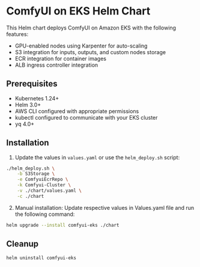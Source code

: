 # ComfyUI on EKS Helm Chart

This Helm chart deploys ComfyUI on Amazon EKS with the following features:

- GPU-enabled nodes using Karpenter for auto-scaling
- S3 integration for inputs, outputs, and custom nodes storage
- ECR integration for container images
- ALB ingress controller integration

## Prerequisites

- Kubernetes 1.24+
- Helm 3.0+
- AWS CLI configured with appropriate permissions
- kubectl configured to communicate with your EKS cluster
- yq 4.0+

## Installation

1. Update the values in `values.yaml` or use the `helm_deploy.sh` script:

```bash
./helm_deploy.sh \
    -b S3Storage \
    -e ComfyuiEcrRepo \
    -k Comfyui-Cluster \
    -v ./chart/values.yaml \
    -c ./chart
```

2. Manual installation:
Update respective values in Values.yaml file and run the following command:
```bash
helm upgrade --install comfyui-eks ./chart 
```
## Cleanup
```bash
helm uninstall comfyui-eks
```